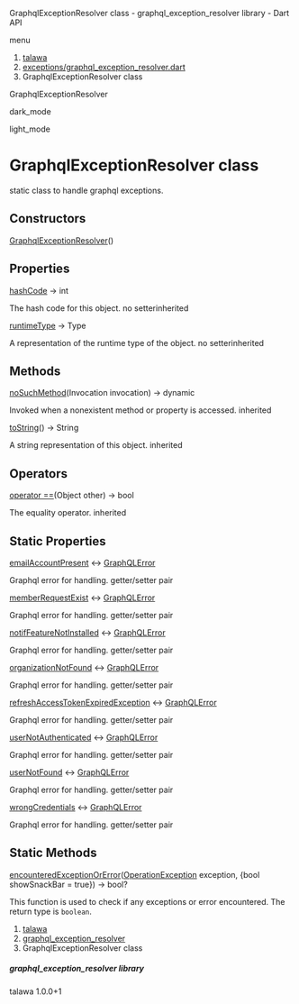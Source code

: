 




GraphqlExceptionResolver class - graphql\_exception\_resolver library - Dart API







menu

1. [talawa](../index.html)
2. [exceptions/graphql\_exception\_resolver.dart](../exceptions_graphql_exception_resolver/exceptions_graphql_exception_resolver-library.html)
3. GraphqlExceptionResolver class

GraphqlExceptionResolver


dark\_mode

light\_mode




# GraphqlExceptionResolver class


static class to handle graphql exceptions.


## Constructors

[GraphqlExceptionResolver](../exceptions_graphql_exception_resolver/GraphqlExceptionResolver/GraphqlExceptionResolver.html)()




## Properties

[hashCode](../exceptions_graphql_exception_resolver/GraphqlExceptionResolver/hashCode.html)
→ int

The hash code for this object.
no setterinherited

[runtimeType](../exceptions_graphql_exception_resolver/GraphqlExceptionResolver/runtimeType.html)
→ Type

A representation of the runtime type of the object.
no setterinherited



## Methods

[noSuchMethod](../exceptions_graphql_exception_resolver/GraphqlExceptionResolver/noSuchMethod.html)(Invocation invocation)
→ dynamic


Invoked when a nonexistent method or property is accessed.
inherited

[toString](../exceptions_graphql_exception_resolver/GraphqlExceptionResolver/toString.html)()
→ String


A string representation of this object.
inherited



## Operators

[operator ==](../exceptions_graphql_exception_resolver/GraphqlExceptionResolver/operator_equals.html)(Object other)
→ bool


The equality operator.
inherited



## Static Properties

[emailAccountPresent](../exceptions_graphql_exception_resolver/GraphqlExceptionResolver/emailAccountPresent.html)
↔ [GraphQLError](https://pub.dev/documentation/gql_exec/1.1.1-alpha+1699813812660/graphql_flutter/GraphQLError-class.html)

Graphql error for handling.
getter/setter pair

[memberRequestExist](../exceptions_graphql_exception_resolver/GraphqlExceptionResolver/memberRequestExist.html)
↔ [GraphQLError](https://pub.dev/documentation/gql_exec/1.1.1-alpha+1699813812660/graphql_flutter/GraphQLError-class.html)

Graphql error for handling.
getter/setter pair

[notifFeatureNotInstalled](../exceptions_graphql_exception_resolver/GraphqlExceptionResolver/notifFeatureNotInstalled.html)
↔ [GraphQLError](https://pub.dev/documentation/gql_exec/1.1.1-alpha+1699813812660/graphql_flutter/GraphQLError-class.html)

Graphql error for handling.
getter/setter pair

[organizationNotFound](../exceptions_graphql_exception_resolver/GraphqlExceptionResolver/organizationNotFound.html)
↔ [GraphQLError](https://pub.dev/documentation/gql_exec/1.1.1-alpha+1699813812660/graphql_flutter/GraphQLError-class.html)

Graphql error for handling.
getter/setter pair

[refreshAccessTokenExpiredException](../exceptions_graphql_exception_resolver/GraphqlExceptionResolver/refreshAccessTokenExpiredException.html)
↔ [GraphQLError](https://pub.dev/documentation/gql_exec/1.1.1-alpha+1699813812660/graphql_flutter/GraphQLError-class.html)

Graphql error for handling.
getter/setter pair

[userNotAuthenticated](../exceptions_graphql_exception_resolver/GraphqlExceptionResolver/userNotAuthenticated.html)
↔ [GraphQLError](https://pub.dev/documentation/gql_exec/1.1.1-alpha+1699813812660/graphql_flutter/GraphQLError-class.html)

Graphql error for handling.
getter/setter pair

[userNotFound](../exceptions_graphql_exception_resolver/GraphqlExceptionResolver/userNotFound.html)
↔ [GraphQLError](https://pub.dev/documentation/gql_exec/1.1.1-alpha+1699813812660/graphql_flutter/GraphQLError-class.html)

Graphql error for handling.
getter/setter pair

[wrongCredentials](../exceptions_graphql_exception_resolver/GraphqlExceptionResolver/wrongCredentials.html)
↔ [GraphQLError](https://pub.dev/documentation/gql_exec/1.1.1-alpha+1699813812660/graphql_flutter/GraphQLError-class.html)

Graphql error for handling.
getter/setter pair



## Static Methods

[encounteredExceptionOrError](../exceptions_graphql_exception_resolver/GraphqlExceptionResolver/encounteredExceptionOrError.html)([OperationException](https://pub.dev/documentation/graphql/5.2.0-beta.9/graphql/OperationException-class.html) exception, {bool showSnackBar = true})
→ bool?


This function is used to check if any exceptions or error encountered. The return type is `boolean`.



 


1. [talawa](../index.html)
2. [graphql\_exception\_resolver](../exceptions_graphql_exception_resolver/exceptions_graphql_exception_resolver-library.html)
3. GraphqlExceptionResolver class

##### graphql\_exception\_resolver library





talawa
1.0.0+1






